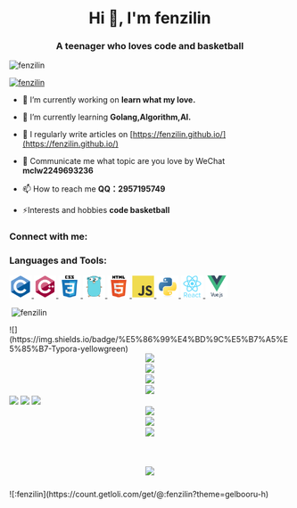 <!--技术栈生成器-->
<h1 align="center">Hi 👋, I'm fenzilin</h1>
<h3 align="center">A teenager who loves code and basketball</h3>

<p align="left"> <img src="https://komarev.com/ghpvc/?username=fenzilin&label=Profile%20views&color=0e75b6&style=flat" alt="fenzilin" /> </p>

<p align="left"> <a href="https://github.com/ryo-ma/github-profile-trophy"><img src="https://github-profile-trophy.vercel.app/?username=fenzilin" alt="fenzilin" /></a> </p>

- 🔭 I’m currently working on **learn what my love.**

- 🌱 I’m currently learning **Golang,Algorithm,AI.**

- 📝 I regularly write articles on [https://fenzilin.github.io/](https://fenzilin.github.io/)

- 💬 Communicate me what topic are you love by WeChat **mclw2249693236**

- 📫 How to reach me **QQ：2957195749**

- ⚡Interests and hobbies **code basketball**

<h3 align="left">Connect with me:</h3>
<p align="left">
</p>

<h3 align="left">Languages and Tools:</h3>
<p align="left"> <a href="https://www.cprogramming.com/" target="_blank" rel="noreferrer"> <img src="https://raw.githubusercontent.com/devicons/devicon/master/icons/c/c-original.svg" alt="c" width="40" height="40"/> </a> <a href="https://www.w3schools.com/cpp/" target="_blank" rel="noreferrer"> <img src="https://raw.githubusercontent.com/devicons/devicon/master/icons/cplusplus/cplusplus-original.svg" alt="cplusplus" width="40" height="40"/> </a> <a href="https://www.w3schools.com/css/" target="_blank" rel="noreferrer"> <img src="https://raw.githubusercontent.com/devicons/devicon/master/icons/css3/css3-original-wordmark.svg" alt="css3" width="40" height="40"/> </a> <a href="https://golang.org" target="_blank" rel="noreferrer"> <img src="https://raw.githubusercontent.com/devicons/devicon/master/icons/go/go-original.svg" alt="go" width="40" height="40"/> </a> <a href="https://www.w3.org/html/" target="_blank" rel="noreferrer"> <img src="https://raw.githubusercontent.com/devicons/devicon/master/icons/html5/html5-original-wordmark.svg" alt="html5" width="40" height="40"/> </a> <a href="https://developer.mozilla.org/en-US/docs/Web/JavaScript" target="_blank" rel="noreferrer"> <img src="https://raw.githubusercontent.com/devicons/devicon/master/icons/javascript/javascript-original.svg" alt="javascript" width="40" height="40"/> </a> <a href="https://www.python.org" target="_blank" rel="noreferrer"> <img src="https://raw.githubusercontent.com/devicons/devicon/master/icons/python/python-original.svg" alt="python" width="40" height="40"/> </a> <a href="https://reactjs.org/" target="_blank" rel="noreferrer"> <img src="https://raw.githubusercontent.com/devicons/devicon/master/icons/react/react-original-wordmark.svg" alt="react" width="40" height="40"/> </a> <a href="https://vuejs.org/" target="_blank" rel="noreferrer"> <img src="https://raw.githubusercontent.com/devicons/devicon/master/icons/vuejs/vuejs-original-wordmark.svg" alt="vuejs" width="40" height="40"/> </a> </p>

<p>&nbsp;<img align="center" src="https://github-readme-stats.vercel.app/api?username=fenzilin&show_icons=true&locale=en" alt="fenzilin" /></p>
![](https://img.shields.io/badge/%E5%86%99%E4%BD%9C%E5%B7%A5%E5%85%B7-Typora-yellowgreen)

<!--Metrics（GitHub 信息统计）-->
<div align="center">
	<img src="https://metrics.lecoq.io/fenzilin?template=classic&config.timezone=Asia%2FShanghai">
</div>
<!--GitHub Stats Card（GitHub 统计卡片）-->
<div align="center">
	<img height="137px" src="https://github-readme-stats.vercel.app/api?username=fenzilin&hide_title=true&hide_border=true&show_icons=trueline_height=21&text_color=000&icon_color=000&bg_color=0,ea6161,ffc64d,fffc4d,52fa5a&theme=graywhite" />
</div>
<!--Most used languages（GitHub 使用语言统计）-->
<div align="center">
	<img  src="https://github-readme-stats.vercel.app/api/top-langs/?username=fenzilin&hide_title=true&hide_border=true&layout=compact&langs_count=6&text_color=000&icon_color=fff&bg_color=0,52fa5a,4dfcff,c64dff&theme=graywhite" />
</div>
<!--Github Profile Trophy（GitHub 资料奖杯）-->
<div align="center">
	<img  src="https://github-profile-trophy.vercel.app/?username=fenzilin" />
</div>
<!--Shields.io（GitHub 徽章）-->
<span >
	<img  src="https://img.shields.io/badge/-HTML5-E34F26?style=flat-square&logo=html5&logoColor=white" />
	<img  src="https://img.shields.io/badge/-CSS3-1572B6?style=flat-square&logo=css3" />
	<img  src="https://img.shields.io/badge/-JavaScript-oringe?style=flat-square&logo=javascript" />
</span>
<!--Visitor Badge（GitHub 访客徽章）-->
<div align="center">
	<img  src="https://visitor-badge.glitch.me/badge?page_id=fenzilin" />
</div>
<!--GitHub Readme Activity Graph （GitHub 活动统计图）-->
<div align="center">
	<img src="https://activity-graph.herokuapp.com/graph?username=fenzilin&theme=xcode" />
</div>
<!--GitHub streak（GitHub 连续打卡）-->
<div align="center">
	<img  src="https://github-readme-streak-stats.herokuapp.com/?user=fenzilin" />
</div>
<!--打字特效-->
<h1 align="center">
	<a href="https://fenzilin.github.io/">
		<img src="https://readme-typing-svg.herokuapp.com/?lines=console.log(%22Hello%2C%20World!%22);学海无边，粉紫林日取一瓢!&center=true&size=27">
	</a>
</h1>
<!--计数插件-->
![:fenzilin](https://count.getloli.com/get/@:fenzilin?theme=gelbooru-h)
